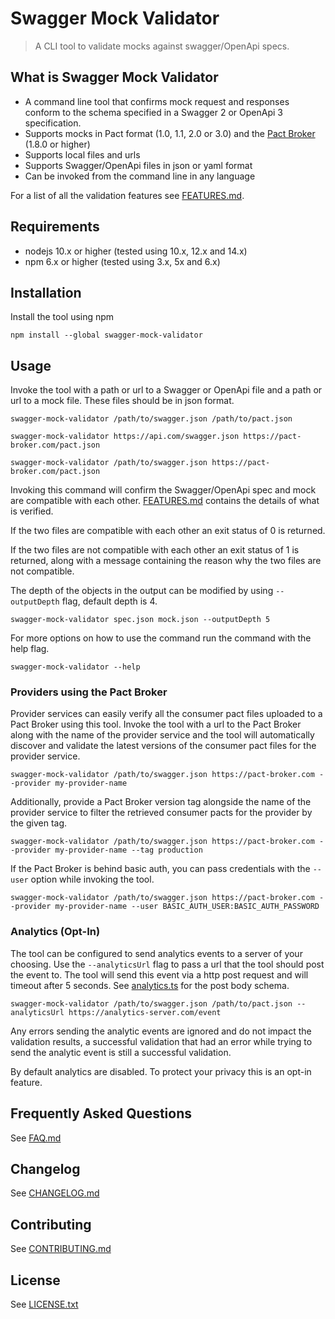 # Swagger Mock Validator
> A CLI tool to validate mocks against swagger/OpenApi specs.

## What is Swagger Mock Validator
- A command line tool that confirms mock request and responses conform to the schema specified in a Swagger 2 or OpenApi 3 specification.
- Supports mocks in Pact format (1.0, 1.1, 2.0 or 3.0) and the [Pact Broker](https://github.com/bethesque/pact_broker) (1.8.0 or higher)
- Supports local files and urls
- Supports Swagger/OpenApi files in json or yaml format
- Can be invoked from the command line in any language

For a list of all the validation features see [FEATURES.md](docs/FEATURES.md).

## Requirements
- nodejs 10.x or higher (tested using 10.x, 12.x and 14.x)
- npm 6.x or higher (tested using 3.x, 5x and 6.x)

## Installation

Install the tool using npm
```
npm install --global swagger-mock-validator
```

## Usage
Invoke the tool with a path or url to a Swagger or OpenApi file and a path or url to a mock file. These files should be in json format.
```
swagger-mock-validator /path/to/swagger.json /path/to/pact.json

swagger-mock-validator https://api.com/swagger.json https://pact-broker.com/pact.json

swagger-mock-validator /path/to/swagger.json https://pact-broker.com/pact.json
```

Invoking this command will confirm the Swagger/OpenApi spec and mock are compatible with each other. [FEATURES.md](docs/FEATURES.md) contains the details of what is verified.

If the two files are compatible with each other an exit status of 0 is returned.

If the two files are not compatible with each other an exit status of 1 is returned, along with a message containing the reason why the two files are not compatible.

The depth of the objects in the output can be modified by using `--outputDepth` flag, default depth is 4.
```
swagger-mock-validator spec.json mock.json --outputDepth 5
```

For more options on how to use the command run the command with the help flag.
```
swagger-mock-validator --help
```

### Providers using the Pact Broker

Provider services can easily verify all the consumer pact files uploaded to a Pact Broker using this tool. Invoke the tool with a url to the Pact Broker along with the name of the provider service and the tool will automatically discover and validate the latest versions of the consumer pact files for the provider service.
```
swagger-mock-validator /path/to/swagger.json https://pact-broker.com --provider my-provider-name
```

Additionally, provide a Pact Broker version tag alongside the name of the provider service to filter the retrieved consumer pacts for the provider by the given tag.
```
swagger-mock-validator /path/to/swagger.json https://pact-broker.com --provider my-provider-name --tag production
```

If the Pact Broker is behind basic auth, you can pass credentials with the `--user` option while invoking the tool.
```
swagger-mock-validator /path/to/swagger.json https://pact-broker.com --provider my-provider-name --user BASIC_AUTH_USER:BASIC_AUTH_PASSWORD
```

### Analytics (Opt-In)

The tool can be configured to send analytics events to a server of your choosing. Use the `--analyticsUrl` flag to pass a url that the tool should post the event to. The tool will send this event via a http post request and will timeout after 5 seconds. See [analytics.ts](lib/swagger-mock-validator/analytics.ts) for the post body schema.

```
swagger-mock-validator /path/to/swagger.json /path/to/pact.json --analyticsUrl https://analytics-server.com/event
```

Any errors sending the analytic events are ignored and do not impact the validation results, a successful validation that had an error while trying to send the analytic event is still a successful validation.

By default analytics are disabled. To protect your privacy this is an opt-in feature.

## Frequently Asked Questions
See [FAQ.md](FAQ.md)

## Changelog
See [CHANGELOG.md](CHANGELOG.md)

## Contributing
See [CONTRIBUTING.md](docs/CONTRIBUTING.md)

## License
See [LICENSE.txt](LICENSE.txt)
